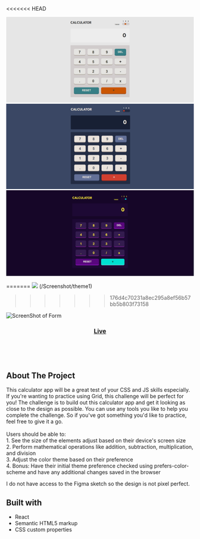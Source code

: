 <<<<<<< HEAD
<!-- <img src="https://github.com/catherineisonline/calculator/blob/main/public/project-preview.png?raw=true"></img> -->
![Screenshot](/src/Screenshots/theme1.png)
![Screenshot](/src/Screenshots/theme2.png)
![Screenshot](/src/Screenshots/theme3.png)

=======
<img src="https://github.com/catherineisonline/calculator/blob/main/public/project-preview.png?raw=true"></img>
(/Screenshot/theme1)
>>>>>>> 176d4c70231a8ec295a8ef56b57bb5b803f73158

![ScreenShot of Form](Screenshot/theme1.png)

<div align="center">
  <h3>
    <a href="https://catherineisonline.github.io/calculator/" color="white">
      Live
    </a>
  </h3>
</div>
<br>
<br>
<br>

## About The Project

<p>This calculator app will be a great test of your CSS and JS skills especially. If you're wanting to practice using Grid, this challenge will be perfect for you!
The challenge is to build out this calculator app and get it looking as close to the design as possible.
You can use any tools you like to help you complete the challenge. So if you've got something you'd like to practice, feel free to give it a go.
<br><br>Users should be able to:
<br>
1. See the size of the elements adjust based on their device's screen size
<br>
2. Perform mathematical operations like addition, subtraction, multiplication, and division
<br>
3. Adjust the color theme based on their preference
<br>
4. Bonus: Have their initial theme preference checked using prefers-color-scheme and have any additional changes saved in the browser
<br>
<p>I do not have access to the Figma sketch so the design is not pixel perfect.</p>

## Built with

- React
- Semantic HTML5 markup
- CSS custom properties




